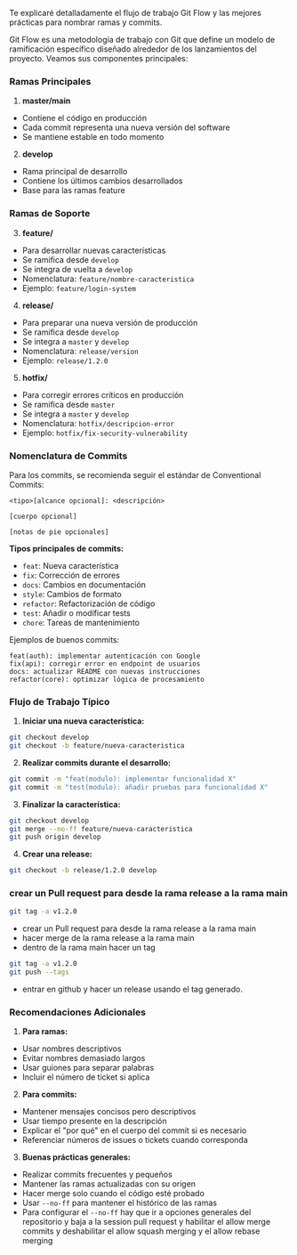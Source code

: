 Te explicaré detalladamente el flujo de trabajo Git Flow y las mejores prácticas para nombrar ramas y commits.

Git Flow es una metodología de trabajo con Git que define un modelo de ramificación específico diseñado alrededor de los lanzamientos del proyecto. Veamos sus componentes principales:

### Ramas Principales

1. **master/main**
- Contiene el código en producción
- Cada commit representa una nueva versión del software
- Se mantiene estable en todo momento

2. **develop**
- Rama principal de desarrollo
- Contiene los últimos cambios desarrollados
- Base para las ramas feature

### Ramas de Soporte

3. **feature/**
- Para desarrollar nuevas características
- Se ramifica desde `develop`
- Se integra de vuelta a `develop`
- Nomenclatura: `feature/nombre-caracteristica`
- Ejemplo: `feature/login-system`

4. **release/**
- Para preparar una nueva versión de producción
- Se ramifica desde `develop`
- Se integra a `master` y `develop`
- Nomenclatura: `release/version`
- Ejemplo: `release/1.2.0`

5. **hotfix/**
- Para corregir errores críticos en producción
- Se ramifica desde `master`
- Se integra a `master` y `develop`
- Nomenclatura: `hotfix/descripcion-error`
- Ejemplo: `hotfix/fix-security-vulnerability`

### Nomenclatura de Commits

Para los commits, se recomienda seguir el estándar de Conventional Commits:

```
<tipo>[alcance opcional]: <descripción>

[cuerpo opcional]

[notas de pie opcionales]
```

**Tipos principales de commits:**
- `feat`: Nueva característica
- `fix`: Corrección de errores
- `docs`: Cambios en documentación
- `style`: Cambios de formato
- `refactor`: Refactorización de código
- `test`: Añadir o modificar tests
- `chore`: Tareas de mantenimiento

Ejemplos de buenos commits:
```
feat(auth): implementar autenticación con Google
fix(api): corregir error en endpoint de usuarios
docs: actualizar README con nuevas instrucciones
refactor(core): optimizar lógica de procesamiento
```

### Flujo de Trabajo Típico

1. **Iniciar una nueva característica:**
```bash
git checkout develop
git checkout -b feature/nueva-caracteristica
```

2. **Realizar commits durante el desarrollo:**
```bash
git commit -m "feat(modulo): implementar funcionalidad X"
git commit -m "test(modulo): añadir pruebas para funcionalidad X"
```

3. **Finalizar la característica:**
```bash
git checkout develop
git merge --no-ff feature/nueva-caracteristica
git push origin develop
```

4. **Crear una release:**
```bash
git checkout -b release/1.2.0 develop
```

### crear un Pull request para desde la rama release a la rama main

```bash
git tag -a v1.2.0
```

- crear un Pull request para desde la rama release a la rama main
- hacer merge de la rama release a la rama main
- dentro de la rama main hacer un tag

```bash
git tag -a v1.2.0
git push --tags
```
- entrar en github y hacer un release usando el tag generado.



### Recomendaciones Adicionales

1. **Para ramas:**
- Usar nombres descriptivos
- Evitar nombres demasiado largos
- Usar guiones para separar palabras
- Incluir el número de ticket si aplica
  
2. **Para commits:**
- Mantener mensajes concisos pero descriptivos
- Usar tiempo presente en la descripción
- Explicar el "por qué" en el cuerpo del commit si es necesario
- Referenciar números de issues o tickets cuando corresponda

3. **Buenas prácticas generales:**
- Realizar commits frecuentes y pequeños
- Mantener las ramas actualizadas con su origen
- Hacer merge solo cuando el código esté probado
- Usar `--no-ff` para mantener el histórico de las ramas
- Para configurar el `--no-ff` hay que ir a opciones generales del repositorio y baja a la session pull request y habilitar el allow merge commits y deshabilitar el allow squash merging y el allow rebase merging


